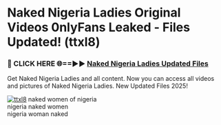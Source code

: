 # Naked Nigeria Ladies Original Videos 0nlyFans Leaked - Files Updated! (ttxl8)

<h3>🔴 CLICK HERE 🌐==►► <a href="https://tinyurl.com/yckcrads" rel="nofollow">Naked Nigeria Ladies Updated Files</a></h3>

Get Naked Nigeria Ladies and all content. Now you can access all videos and pictures of Naked Nigeria Ladies. New Updated Files 2025!

[![ttxl8](https://i.imgur.com/hpKpOFt.gif)](https://tinyurl.com/yckcrads)
naked women of nigeria<br>
nigeria naked women<br>
nigeria woman naked